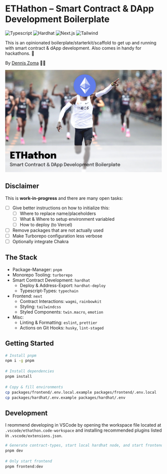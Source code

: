 # ETHathon – Smart Contract & DApp Development Boilerplate

![Typescript](https://img.shields.io/badge/Typescript-blue)
![Hardhat](https://img.shields.io/badge/Hardhat-yellow)
![Next.js](https://img.shields.io/badge/Next.js-gray)
![Tailwind](https://img.shields.io/badge/Tailwind-pink)

This is an opinionated boilerplate/starterkit/scaffold to get up and running with smart contract & dApp development. Also comes in handy for hackathons. 👀

By [Dennis Zoma](https://twitter.com/dennis_zoma) 🧙‍♂️

![Cover Image](packages/frontend/public/images/cover.jpg)

## Disclaimer

This is **work-in-progress** and there are many open tasks:

- [ ] Give better instructions on how to initialize this:
  - [ ] Where to replace name/placeholders
  - [ ] What & Where to setup environment variabled
  - [ ] How to deploy (to Vercel)
- [ ] Remove packages that are not actually used
- [ ] Make Turborepo configuration less verbose
- [ ] Optionally integrate Chakra

## The Stack

- Package-Manager: `pnpm`
- Monorepo Tooling: `turborepo`
- Smart Contract Development: `hardhat`
  - Deploy & Address-Export: `hardhat-deploy`
  - Typescript-Types: `typechain`
- Frontend: `next`
  - Contract Interactions: `wagmi`, `rainbowkit`
  - Styling: `tailwindcss`
  - Styled Components: `twin.macro`, `emotion`
- Misc:
  - Linting & Formatting: `eslint`, `prettier`
  - Actions on Git Hooks: `husky`, `lint-staged`

## Getting Started

```bash
# Install pnpm
npm i -g pnpm

# Install dependencies
pnpm install

# Copy & fill environments
cp packages/frontend/.env.local.example packages/frontend/.env.local
cp packages/hardhat/.env.example packages/hardhat/.env
```

## Development

I reommend developing in VSCode by opening the workspace file located at `.vscode/ethathon.code-workspace` and installing recommended plugins listed in `.vscode/extensions.json`.

```bash
# Generate contract-types, start local hardhat node, and start frontend with turborepo
pnpm dev

# Only start frontend
pnpm frontend:dev
```
